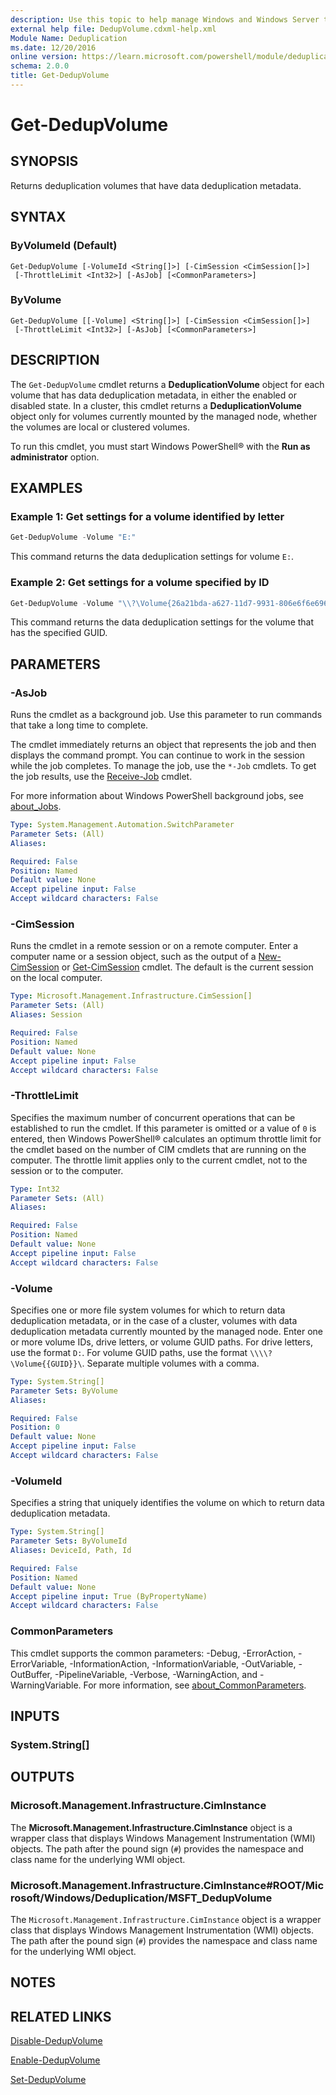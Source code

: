 ```yaml
---
description: Use this topic to help manage Windows and Windows Server technologies with Windows PowerShell.
external help file: DedupVolume.cdxml-help.xml
Module Name: Deduplication
ms.date: 12/20/2016
online version: https://learn.microsoft.com/powershell/module/deduplication/get-dedupvolume?view=windowsserver2022-ps&wt.mc_id=ps-gethelp
schema: 2.0.0
title: Get-DedupVolume
---
```


# Get-DedupVolume

## SYNOPSIS
Returns deduplication volumes that have data deduplication metadata.

## SYNTAX

### ByVolumeId (Default)

```
Get-DedupVolume [-VolumeId <String[]>] [-CimSession <CimSession[]>]
 [-ThrottleLimit <Int32>] [-AsJob] [<CommonParameters>]
```

### ByVolume

```
Get-DedupVolume [[-Volume] <String[]>] [-CimSession <CimSession[]>]
 [-ThrottleLimit <Int32>] [-AsJob] [<CommonParameters>]
```

## DESCRIPTION

The `Get-DedupVolume` cmdlet returns a **DeduplicationVolume** object for each volume that has data
deduplication metadata, in either the enabled or disabled state. In a cluster, this cmdlet returns a
**DeduplicationVolume** object only for volumes currently mounted by the managed node, whether the
volumes are local or clustered volumes.

To run this cmdlet, you must start Windows PowerShell® with the **Run as administrator** option.

## EXAMPLES

### Example 1: Get settings for a volume identified by letter

```powershell
Get-DedupVolume -Volume "E:"
```

This command returns the data deduplication settings for volume `E:`.

### Example 2: Get settings for a volume specified by ID

```powershell
Get-DedupVolume -Volume "\\?\Volume{26a21bda-a627-11d7-9931-806e6f6e6963}\"
```

This command returns the data deduplication settings for the volume that has the specified GUID.

## PARAMETERS

### -AsJob

Runs the cmdlet as a background job. Use this parameter to run commands that take a long time to
complete.

The cmdlet immediately returns an object that represents the job and then displays the command
prompt. You can continue to work in the session while the job completes. To manage the job, use the
`*-Job` cmdlets. To get the job results, use the
[Receive-Job](https://go.microsoft.com/fwlink/?LinkID=113372) cmdlet.

For more information about Windows PowerShell background jobs, see
[about_Jobs](https://go.microsoft.com/fwlink/?LinkID=113251).

```yaml
Type: System.Management.Automation.SwitchParameter
Parameter Sets: (All)
Aliases: 

Required: False
Position: Named
Default value: None
Accept pipeline input: False
Accept wildcard characters: False
```

### -CimSession

Runs the cmdlet in a remote session or on a remote computer. Enter a computer name or a session
object, such as the output of a [New-CimSession](/powershell/module/cimcmdlets/new-cimsession) or
[Get-CimSession](https://go.microsoft.com/fwlink/p/?LinkId=227966) cmdlet. The default is the
current session on the local computer.

```yaml
Type: Microsoft.Management.Infrastructure.CimSession[]
Parameter Sets: (All)
Aliases: Session

Required: False
Position: Named
Default value: None
Accept pipeline input: False
Accept wildcard characters: False
```

### -ThrottleLimit

Specifies the maximum number of concurrent operations that can be established to run the cmdlet. If
this parameter is omitted or a value of `0` is entered, then Windows PowerShell® calculates an
optimum throttle limit for the cmdlet based on the number of CIM cmdlets that are running on the
computer. The throttle limit applies only to the current cmdlet, not to the session or to the
computer.

```yaml
Type: Int32
Parameter Sets: (All)
Aliases: 

Required: False
Position: Named
Default value: None
Accept pipeline input: False
Accept wildcard characters: False
```

### -Volume

Specifies one or more file system volumes for which to return data deduplication metadata, or in the
case of a cluster, volumes with data deduplication metadata currently mounted by the managed node.
Enter one or more volume IDs, drive letters, or volume GUID paths. For drive letters, use the format
`D:`. For volume GUID paths, use the format `\\\\?\Volume{{GUID}}\`. Separate multiple volumes with
a comma.

```yaml
Type: System.String[]
Parameter Sets: ByVolume
Aliases: 

Required: False
Position: 0
Default value: None
Accept pipeline input: False
Accept wildcard characters: False
```

### -VolumeId

Specifies a string that uniquely identifies the volume on which to return data deduplication
metadata.

```yaml
Type: System.String[]
Parameter Sets: ByVolumeId
Aliases: DeviceId, Path, Id

Required: False
Position: Named
Default value: None
Accept pipeline input: True (ByPropertyName)
Accept wildcard characters: False
```

### CommonParameters

This cmdlet supports the common parameters: -Debug, -ErrorAction, -ErrorVariable,
-InformationAction, -InformationVariable, -OutVariable, -OutBuffer, -PipelineVariable, -Verbose,
-WarningAction, and -WarningVariable. For more information, see
[about_CommonParameters](https://go.microsoft.com/fwlink/?LinkID=113216).

## INPUTS

### System.String[]

## OUTPUTS

### Microsoft.Management.Infrastructure.CimInstance

The **Microsoft.Management.Infrastructure.CimInstance** object is a wrapper class that displays
Windows Management Instrumentation (WMI) objects. The path after the pound sign (`#`) provides the
namespace and class name for the underlying WMI object.

### Microsoft.Management.Infrastructure.CimInstance#ROOT/Microsoft/Windows/Deduplication/MSFT_DedupVolume

The `Microsoft.Management.Infrastructure.CimInstance` object is a wrapper class that displays
Windows Management Instrumentation (WMI) objects. The path after the pound sign (`#`) provides the
namespace and class name for the underlying WMI object.

## NOTES

## RELATED LINKS

[Disable-DedupVolume](./Disable-DedupVolume.md)

[Enable-DedupVolume](./Enable-DedupVolume.md)

[Set-DedupVolume](./Set-DedupVolume.md)
